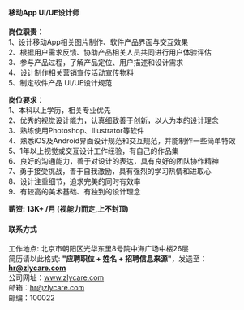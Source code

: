 ####  移动App UI/UE设计师

**岗位职责：**    
1、设计移动App相关图片制作、软件产品界面与交互效果   
2、根据用户需求反馈、协助产品相关人员共同进行用户体验评估   
3、参与产品过程，了解产品定位、用户描述和设计需求    
4、设计制作相关营销宣传活动宣传物料    
5、制定软件产品 UI/UE设计规范   

**岗位要求：**   
1、本科以上学历，相关专业优先    
2、优秀的视觉设计能力，认真细致善于创新，以人为本的设计理念    
3、熟练使用Photoshop、Illustrator等软件    
4、熟悉iOS及Android界面设计规范和交互规范，并能制作一些简单特效    
5、1年以上视觉或交互设计工作经验，有自己的作品集    
6、良好的沟通能力，善于对设计的表达，具有良好的团队协作精神    
7、勇于接受挑战，善于自我激励，具有强烈的学习热情和进取心    
8、设计注重细节，追求完美的同时有效率    
9、有较高的美术基础、有独到的设计理念    

**薪资:  13K+ /月 (视能力而定,上不封顶)**  

#### 联系方式
工作地点: 北京市朝阳区光华东里8号院中海广场中楼26层  
简历请以此格式: **"应聘职位 + 姓名 + 招聘信息来源"**，发送至：**hr@zlycare.com**    
公司网址：www.zlycare.com    
邮箱：hr@zlycare.com    
邮编：100022 
